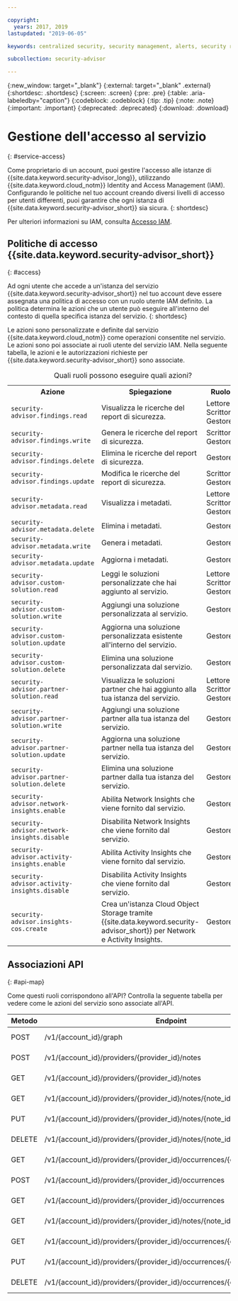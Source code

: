 ```yaml
---

copyright:
  years: 2017, 2019
lastupdated: "2019-06-05"

keywords: centralized security, security management, alerts, security risk, insights, threat detection

subcollection: security-advisor

---
```


{:new_window: target="_blank"}
{:external: target="_blank" .external}
{:shortdesc: .shortdesc}
{:screen: .screen}
{:pre: .pre}
{:table: .aria-labeledby="caption"}
{:codeblock: .codeblock}
{:tip: .tip}
{:note: .note}
{:important: .important}
{:deprecated: .deprecated}
{:download: .download}



# Gestione dell'accesso al servizio
{: #service-access}

Come proprietario di un account, puoi gestire l'accesso alle istanze di {{site.data.keyword.security-advisor_long}}, utilizzando {{site.data.keyword.cloud_notm}} Identity and Access Management (IAM). Configurando le politiche nel tuo account creando diversi livelli di accesso per utenti differenti, puoi garantire che ogni istanza di {{site.data.keyword.security-advisor_short}} sia sicura.
{: shortdesc}

Per ulteriori informazioni su IAM, consulta [Accesso IAM](/docs/iam?topic=iam-userroles).

## Politiche di accesso {{site.data.keyword.security-advisor_short}}
{: #access}

Ad ogni utente che accede a un'istanza del servizio {{site.data.keyword.security-advisor_short}} nel tuo account deve essere assegnata una politica di accesso con un ruolo utente IAM definito. La politica determina le azioni che un utente può eseguire all'interno del contesto di quella specifica istanza del servizio.
{: shortdesc}

Le azioni sono personalizzate e definite dal servizio {{site.data.keyword.cloud_notm}} come operazioni consentite nel servizio. Le azioni sono poi associate ai ruoli utente del servizio IAM. Nella seguente tabella, le azioni e le autorizzazioni richieste per {{site.data.keyword.security-advisor_short}} sono associate.

<table><caption>Quali ruoli possono eseguire quali azioni?</caption>
  <col width="40%">
  <col width="40%">
  <col width="20%">
  <tr>
    <th>Azione</th>
    <th>Spiegazione</th>
    <th>Ruolo</th>
  </tr>
  <tr>
    <td><code>security-advisor.findings.read</code></td>
    <td>Visualizza le ricerche del report di sicurezza.</td>
    <td>Lettore</br>Scrittore</br>Gestore</td>
  </tr>
  <tr>
    <td><code>security-advisor.findings.write</code></td>
    <td>Genera le ricerche del report di sicurezza.</td>
    <td>Scrittore</br>Gestore</td>
  </tr>
  <tr>
    <td><code>security-advisor.findings.delete</code></td>
    <td>Elimina le ricerche del report di sicurezza.</td>
    <td>Gestore</td>
  </tr>
  <tr>
    <td><code>security-advisor.findings.update</code></td>
    <td>Modifica le ricerche del report di sicurezza.</td>
    <td>Scrittore</br>Gestore</td>
  </tr>
  <tr>
    <td><code>security-advisor.metadata.read</code></td>
    <td>Visualizza i metadati.</td>
    <td>Lettore</br>Scrittore</br>Gestore</td>
  </tr>
  <tr>
    <td><code>security-advisor.metadata.delete</code></td>
    <td>Elimina i metadati.</td>
    <td>Gestore</td>
  </tr>
  <tr>
    <td><code>security-advisor.metadata.write</code></td>
    <td>Genera i metadati.</td>
    <td>Gestore</td>
  </tr>
  <tr>
    <td><code>security-advisor.metadata.update</code></td>
    <td>Aggiorna i metadati.</td>
    <td>Gestore</td>
  </tr>
  <tr>
    <td><code>security-advisor.custom-solution.read</code></td>
    <td>Leggi le soluzioni personalizzate che hai aggiunto al servizio.</td>
    <td>Lettore</br>Scrittore</br>Gestore</td>
  </tr>
  <tr>
    <td><code>security-advisor.custom-solution.write</code></td>
    <td>Aggiungi una soluzione personalizzata al servizio.</td>
    <td>Gestore</td>
  </tr>
  <tr>
    <td><code>security-advisor.custom-solution.update</code></td>
    <td>Aggiorna una soluzione personalizzata esistente all'interno del servizio.</td>
    <td>Gestore</td>
  </tr>
  <tr>
    <td><code>security-advisor.custom-solution.delete</code></td>
    <td>Elimina una soluzione personalizzata dal servizio.</td>
    <td>Gestore</td>
  </tr>
  <tr>
    <td><code>security-advisor.partner-solution.read</code></td>
    <td>Visualizza le soluzioni partner che hai aggiunto alla tua istanza del servizio.</td>
    <td>Lettore</br>Scrittore</br>Gestore</td>
  </tr>
  <tr>
    <td><code>security-advisor.partner-solution.write</code></td>
    <td>Aggiungi una soluzione partner alla tua istanza del servizio.</td>
    <td>Gestore</td>
  </tr>
  <tr>
    <td><code>security-advisor.partner-solution.update</code></td>
    <td>Aggiorna una soluzione partner nella tua istanza del servizio.</td>
    <td>Gestore</td>
  </tr>
  <tr>
    <td><code>security-advisor.partner-solution.delete</code></td>
    <td>Elimina una soluzione partner dalla tua istanza del servizio.</td>
    <td>Gestore</td>
  </tr>
  <tr>
    <td><code>security-advisor.network-insights.enable</code></td>
    <td>Abilita Network Insights che viene fornito dal servizio.</td>
    <td>Gestore</td>
  </tr>
  <tr>
    <td><code>security-advisor.network-insights.disable</code></td>
    <td>Disabilita Network Insights che viene fornito dal servizio.</td>
    <td>Gestore</td>
  </tr>
  <tr>
    <td><code>security-advisor.activity-insights.enable</code></td>
    <td>Abilita Activity Insights che viene fornito dal servizio.</td>
    <td>Gestore</td>
  </tr>
  <tr>
    <td><code>security-advisor.activity-insights.disable</code></td>
    <td>Disabilita Activity Insights che viene fornito dal servizio.</td>
    <td>Gestore</td>
  </tr>
  <tr>
    <td><code>security-advisor.insights-cos.create</code></td>
    <td>Crea un'istanza Cloud Object Storage tramite {{site.data.keyword.security-advisor_short}} per Network e Activity Insights.</td>
    <td>Gestore</td>
  </tr>
</table>

## Associazioni API
{: #api-map}

Come questi ruoli corrispondono all'API? Controlla la seguente tabella per vedere come le azioni del servizio sono associate all'API.


| Metodo | Endpoint                                                                  |  Azione del servizio                  |
|--------|---------------------------------------------------------------------------|----------------------------------|
| POST   | /v1/{account_id}/graph                                                    | security-advisor.findings.read   |
| POST   | /v1/{account_id}/providers/{provider_id}/notes                            | security-advisor.metadata.write  |
| GET    | /v1/{account_id}/providers/{provider_id}/notes                            | security-advisor.metadata.read   |
| GET    | /v1/{account_id}/providers/{provider_id}/notes/{note_id}                  | security-advisor.metadata.read   |
| PUT    | /v1/{account_id}/providers/{provider_id}/notes/{note_id}                  | security-advisor.metadata.update |
| DELETE | /v1/{account_id}/providers/{provider_id}/notes/{note_id}                  | security-advisor.metadata.delete |
| GET    | /v1/{account_id}/providers/{provider_id}/occurrences/{occurrence_id}/note | security-advisor.findings.read   |
| POST   | /v1/{account_id}/providers/{provider_id}/occurrences                      | security-advisor.findings.write  |
| GET    | /v1/{account_id}/providers/{provider_id}/occurrences                      | security-advisor.findings.read   |
| GET    | /v1/{account_id}/providers/{provider_id}/notes/{note_id}/occurrences      | security-advisor.findings.read   |
| GET    | /v1/{account_id}/providers/{provider_id}/occurrences/{occurrence_id}      | security-advisor.findings.read   |
| PUT    | /v1/{account_id}/providers/{provider_id}/occurrences/{occurrence_id}      | security-advisor.findings.update |
| DELETE | /v1/{account_id}/providers/{provider_id}/occurrences/{occurrence_id}      | security-advisor.findings.delete |
